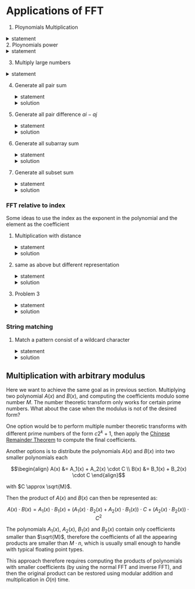 # Applications of FFT

1. Ploynomials Multiplication
<details>
    <summary>statement</summary>
    <p>Given two polynomials of length n and m output the coefficients of their product polynomial.</p>
    template solution
</details>
2. Ploynomials power
   <details>
       <summary>statement</summary>
       <p>Given a polynomial of length n and an integer k output the coefficients of the polynomial raised to the power k. or first m coefficients if the number of coefficients is very large.</p>
       template solution

   > [!NOTE]
   > Make sure to use the limit on the number of coefficients.

   > [!WARNING]check correctness
   > if raising to power k in NTT, you can raise the coefficients to the power k in the frequency domain and then apply the inverse NTT to get the coefficients of the polynomial raised to the power k.
   >
   > ```cpp
   > for (int i = 0; i < n; i++)
   >    fa[i] = (int)(fa[i] * fb[i] % MOD);
   > ```

   </details>

3. Multiply large numbers
<details>
    <summary>statement</summary>
    <p>Given two large numbers represented as strings, output their product.</p>
    template solution
</details>

4. Generate all pair sum
   <details>
   <summary>statement</summary>

   Given an array of integers, output the sum of all pairs of integers in the array. $0 <= a_i <= 10^5$
   </details>
   <details>
   <summary>solution</summary>

   we will convert the array to be in form of $F = \sum_{a \in A}freq(a)x^a$
   then we will compute $F^2$ using FFT, each coefficient represent the number of pairs $(i, j)$ to form the sum of the corresponding index. and no guarantee that $i \neq j$.
   if you want to guarantee a condition compute the total and then remove the invalid pairs.
   </details>

5. Generate all pair difference $ai - aj$
   <details>
   <summary>statement</summary>

   Given an array of integers, output the difference of all pairs of integers in the array. $0 <= a_i <= 10^5$
   </details>
   <details>
   <summary>solution</summary>

   we will convert the array to be in form of $F1 = \sum_{a \in A}freq(a)x^a$ and $F2 = \sum_{a \in A}freq(a)x^{-a + SHIFT}$

   > [!NOTE]
   > Make sure to use a large enough SHIFT to avoid negative indices.
   > we use SHIFT to keep it polynomial, so we can use FFT.
   > but the exponent if the multiplication will be $a_i - a_j + SHIFT$ so to access the value add SHIFT any where we access the index.
   > and in general if you use any SHIFT in any polynomial, the result will be shifted by the total SHIFT.

   then we will compute $F1 * F2$ using FFT, each coefficient represent the number of pairs $(i, j)$ to form the difference of the corresponding index $-SHIFT$. and no guarantee that $i \neq j$.
   </details>

6. Generate all subarray sum
   <details>
   <summary>statement</summary>

   Given an array of integers, Generate all subarray sums. $0 <= a_i <= 10^5, \sum_{i = 1}^n a_i <= 10^5$
   </details>
   <details>
   <summary>solution</summary>

   the sub array sum can be represented as difference of two prefix sums, so we can use the same idea as the previous problem.
   we will convert the array to be in form of $F1 = \sum_{pref \in A}freq(pref)x^{pref}$ and $F2 = \sum_{pref \in A}freq(pref)x^{-pref + SHIFT}$, and note that the polynomial multiplication doesn't guarantee that $pref[j] - pref[i]$ and $j >= i$ and this is wrong so we have a condition that $a_i >= 0$ so we will access only the positive indices because it will counted correctly, because all the prefixes are non-negative and the positive indices guarantee that $j >= i$ and $pref[j] - pref[i]$ is non-negative.
   then we will compute $F1 * F2$ using FFT, each coefficient represent the number of pairs $(i, j)$ to form the difference of the corresponding index $-SHIFT$. but the FFT will overcount the subarray sums that have sum = 0, because the sum 0 can be formed from $j > i \mid j < i \mid j = i$ so compute the sumarrays that have sum = 0 manually
   </details>

7. Generate all subset sum
   <details>
   <summary>statement</summary>

   Given an array of integers, Generate all subset sums.

   > [!NOTE]
   > take care of the constraints, if the sum of the array is very large, you may need to use a different approach. or if the problem satisfies a limit on the number of coefficients, you can use that to limit the number of coefficients in the polynomial.

   </details>
   <details>
   <summary>solution</summary>

   the subset is like take or leave the element, so we can represent each element as a polynomial of the form $F = (1 + x^{a_i})$ where $a_i$ is the value of the element, and then we can multiply all the polynomials to get the subset sums.

   > [!NOTE]
   > take care of the distinct condition, if you only take the element once, but with different ways like number of occurrences you can represent the element as $F = (1 + freq(a_i) * x^{a_i})$ where $freq(a_i)$ is the number of occurrences of the element.
   > or if you can take the element multiple times, you can represent each occurrence as $F = (1 + x^{a_i})$.

   > [!TIP]
   > for this problem the multiplication of the polynomials will take time if you multiply in order, so to optimize use priority queue to multiply the first two polynomials with small size, store only size and index rather than the whole vector, also after multiplication store the result in any of the two polynomials and push the result back to the queue, and repeat until you have one polynomial left.

   </details>

### FFT relative to index

Some ideas to use the index as the exponent in the polynomial and the element as the coefficient

1. Multiplication with distance
   <details>
   <summary>statement</summary>

   Given two arrays $a$ and $b$ of integers, and q queries, each query you will be given $x$ and you need to output the value of $\sum_{i = 1}^n a_i * b_{i + x}$ and if $i + x > n$ assume $b_{i + x} = 0$.
   </details>
   <details>
   <summary>solution</summary>

   we can represent the two arrays as polynomials $F_a = \sum_{i = 1}^n a_i x^i$ and $F_b = \sum_{i = 1}^n b_i x^{-i + SHIFT}$ and then we can compute the product of the two polynomials $F_a * F_b$ using FFT, and then we can answer each query in O(1) by accessing the coefficient of the polynomial at index $x$.
   </details>

2. same as above but different representation
   <details>
   <summary>statement</summary>

   Given two arrays $a$ and $b$ of integers, and $q$ queries, each query will be one of the following:

   1. output the value of $\sum_{i = 1}^n a_i * b_{i}$.
   2. cyclic shift the array $b$ to the right by $x$.
   </details>
   <details>
   <summary>solution</summary>

   to solve this problem $b = b + b$ and $a = {0,0,...,0} + a$ append $b$ at the front of $b$ and append $n$ zeros at the front of $a$ thit guarantee that if the array $b$ is shifted right the value will be correct, and then we can represent the two arrays as polynomials $F_a = \sum_{i = 1}^n a_i x^i$ and $F_b = \sum_{i = 1}^n b_i x^{-i + SHIFT}$ and then we can compute the product of the two polynomials $F_a * F_b$ using FFT, and then we can answer each query in $O(1)$ by accessing the coefficient of the polynomial at index $x$.
   make sure to accumulate the total cyclic shifts and take modulo $n$ to get the correct index.
   </details>

3. Problem 3
   <details>
   <summary>statement</summary>

   Given an array $a$ of integers consist of only $2$ or $3$, and $q$ queries, each query will be one of the following:

   1. 2 $x$ output the number of $2s$ pairs that have difference between their indices equal to $x$.
   2. 3 $x$ output the number of $3s$ pairs that have difference between their indices equal to $x$.
   </details>
   <details>
   <summary>solution</summary>

   we will solve for each number separately, so we will have two polynomials $F_2$ and $F_3$.
   $F_2$ will be the polynomial of ${0, 1}$ each coefficient represent that the index is $2$ or not, and $F_3$ will be the polynomial of ${0, 1}$ each coefficient represent that the index is $3$ or not.

   solve for $2$ as above problem $F_2 * F_2$ one with $i$ and other with $-i + SHIFT$ and then multiply the two polynomials to get the result.

   for $3$ same as $2$ and answer the queries in $O(1)$ by accessing the coefficient of the polynomial at index $x$.

   > [!NOTE]Bonus
   > if we have one more type of query of the form `2 3 x` output the number of pairs of $2s$ and $3s$ that have difference between their indices equal to $x$.
   > we can solve this by using the same idea as above, but we will have two polynomials $F_2$ and $F_3$ and we will compute the product of the two polynomials $F_2 * F_3$ using FFT, and then we can answer each query in $O(1)$ by accessing the coefficient of the polynomial at index $x$.
   > but make sure one with $i$ and other with $-i + SHIFT$ and then multiply the two polynomials to get the result.

   </details>

### String matching

1. Match a pattern consist of a wildcard character
   <details>
   <summary>statement</summary>

   Given a string $s$ and a pattern $p$ that contains a wildcard character `#` that can match any character, output the number of occurrences of the pattern in the string.
   </details>
   <details>
   <summary>solution</summary>

   we will solve for each character from `a` to `z` separately,
   so we will have for each character polynomial for the string $s$ and a polynomial for the pattern $p$.
   each polynomial's coefficients will be ${0, 1}$
   where the coefficient at index $i$ is $1$ if the character at index $i$ in the string or pattern is equal to the character we are solving for, and $0$ otherwise.

   then we will compute the product of the two polynomials using FFT one has $i$ the pattern has $-i + SHIFT$ and accumulate the answers in a global vector for all characteres from 'a' to 'z'.
   `ans[i + SHIFT]` is the number of matched characters at index $i$
   </details>

## Multiplication with arbitrary modulus

Here we want to achieve the same goal as in previous section.
Multiplying two polynomial $A(x)$ and $B(x)$, and computing the coefficients modulo some number $M$.
The number theoretic transform only works for certain prime numbers.
What about the case when the modulus is not of the desired form?

One option would be to perform multiple number theoretic transforms with different prime numbers of the form $c 2^k + 1$, then apply the [Chinese Remainder Theorem](chinese-remainder-theorem.md) to compute the final coefficients.

Another options is to distribute the polynomials $A(x)$ and $B(x)$ into two smaller polynomials each

$$\begin{align}
A(x) &= A_1(x) + A_2(x) \cdot C \\
B(x) &= B_1(x) + B_2(x) \cdot C
\end{align}$$

with $C \approx \sqrt{M}$.

Then the product of $A(x)$ and $B(x)$ can then be represented as:

$$A(x) \cdot B(x) = A_1(x) \cdot B_1(x) + \left(A_1(x) \cdot B_2(x) + A_2(x) \cdot B_1(x)\right)\cdot C + \left(A_2(x) \cdot B_2(x)\right)\cdot C^2$$

The polynomials $A_1(x)$, $A_2(x)$, $B_1(x)$ and $B_2(x)$ contain only coefficients smaller than $\sqrt{M}$, therefore the coefficients of all the appearing products are smaller than $M \cdot n$, which is usually small enough to handle with typical floating point types.

This approach therefore requires computing the products of polynomials with smaller coefficients (by using the normal FFT and inverse FFT), and then the original product can be restored using modular addition and multiplication in $O(n)$ time.


